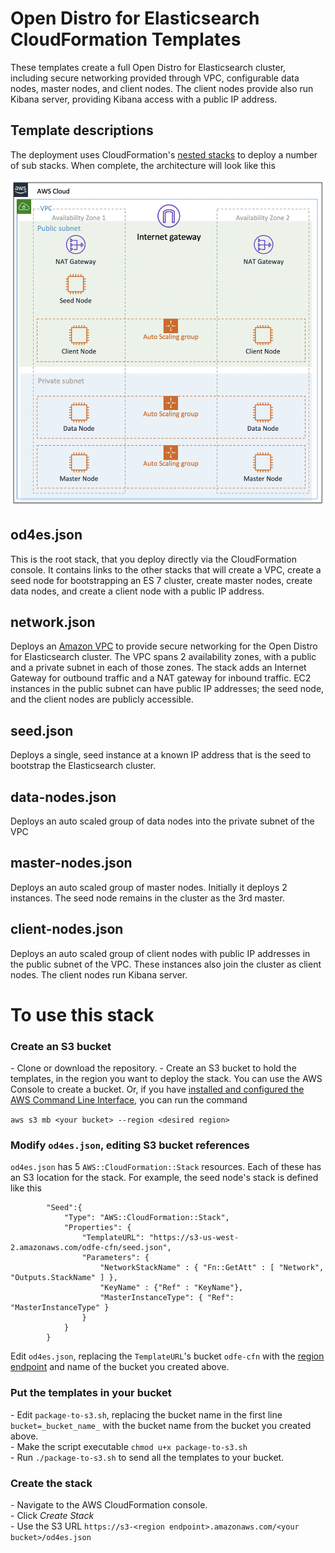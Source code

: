 # Open Distro for Elasticsearch CloudFormation Templates

These templates create a full Open Distro for Elasticsearch cluster, including secure networking provided through VPC, configurable data nodes, master nodes, and client nodes. The client nodes provide also run Kibana server, providing Kibana access with a public IP  address.

## Template descriptions

The deployment uses CloudFormation's [nested stacks](https://docs.aws.amazon.com/AWSCloudFormation/latest/UserGuide/using-cfn-nested-stacks.html) to deploy a number of sub stacks. When complete, the architecture will look like this

![Open Distro for Elasticsearch deployed in a VPC](https://github.com/Jon-AtAWS/community/blob/master/cloudformation-deployment/arch.png)

## od4es.json

This is the root stack, that you deploy directly via the CloudFormation console. It contains links to the other stacks that will create a VPC, create a seed node for bootstrapping an ES 7 cluster, create master nodes, create data nodes, and create a client node with a public IP address.

## network.json

Deploys an [Amazon VPC](https://aws.amazon.com/vpc/) to provide secure networking for the Open Distro for Elasticsearch cluster. The VPC spans 2 availability zones, with a public and a private subnet in each of those zones. The stack adds an Internet Gateway for outbound traffic and a NAT gateway for inbound traffic. EC2 instances in the public subnet can have public IP addresses; the seed node, and the client nodes are publicly accessible.

## seed.json

Deploys a single, seed instance at a known IP address that is the seed to bootstrap the Elasticsearch cluster.

## data-nodes.json

Deploys an auto scaled group of data nodes into the private subnet of the VPC

## master-nodes.json

Deploys an auto scaled group of master nodes. Initially it deploys 2 instances. The seed node remains in the cluster as the 3rd master.

## client-nodes.json

Deploys an auto scaled group of client nodes with public IP addresses in the public subnet of the VPC. These instances also join the cluster as client nodes. The client nodes run Kibana server.

# To use this stack

### Create an S3 bucket

\- Clone or download the repository.
\- Create an S3 bucket to hold the templates, in the region you want to deploy the stack.  You can use the AWS Console to create a bucket. Or, if you have [installed and configured the AWS Command Line Interface](https://docs.aws.amazon.com/cli/latest/userguide/cli-chap-install.html), you can run the command  

```aws s3 mb <your bucket> --region <desired region>```

### Modify `od4es.json`, editing S3 bucket references

`od4es.json` has 5 `AWS::CloudFormation::Stack` resources. Each of these has an S3 location for the stack. For example, the seed node's stack is defined like this

```
        "Seed":{
            "Type": "AWS::CloudFormation::Stack",
            "Properties": {
                "TemplateURL": "https://s3-us-west-2.amazonaws.com/odfe-cfn/seed.json",
                "Parameters": {
                    "NetworkStackName" : { "Fn::GetAtt" : [ "Network", "Outputs.StackName" ] },
                    "KeyName" : {"Ref" : "KeyName"},
                    "MasterInstanceType": { "Ref": "MasterInstanceType" }
                }
            }
        }
```

Edit `od4es.json`, replacing the `TemplateURL`'s bucket `odfe-cfn` with the [region endpoint](https://docs.aws.amazon.com/general/latest/gr/rande.html) and name of the bucket you created above.

### Put the templates in your bucket

\- Edit `package-to-s3.sh`, replacing the bucket name in the first line `bucket=_bucket_name_` with the bucket name from the bucket you created above.  
\- Make the script executable `chmod u+x package-to-s3.sh`  
\- Run `./package-to-s3.sh` to send all the templates to your bucket.  

### Create the stack

\- Navigate to the AWS CloudFormation console.  
\- Click *Create Stack*  
\- Use the S3 URL `https://s3-<region endpoint>.amazonaws.com/<your bucket>/od4es.json`  
